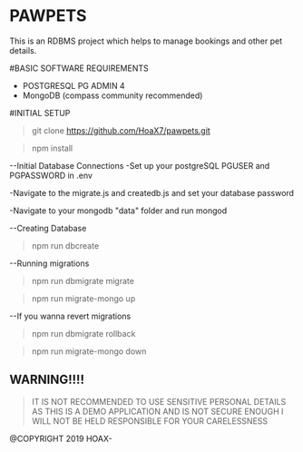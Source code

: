 # PAWPETS
This is an RDBMS project which helps to manage bookings and other pet details. 

#BASIC SOFTWARE REQUIREMENTS
- POSTGRESQL PG ADMIN 4
- MongoDB (compass community recommended)

#INITIAL SETUP
>git clone https://github.com/HoaX7/pawpets.git

>npm install

--Initial Database Connections
-Set up your postgreSQL PGUSER and PGPASSWORD in .env

-Navigate to the migrate.js and createdb.js and set your database password

-Navigate to your mongodb "data" folder and run mongod

--Creating Database
>npm run dbcreate

--Running migrations
>npm run dbmigrate migrate

>npm run migrate-mongo up

--If you wanna revert migrations
>npm run dbmigrate rollback

>npm run migrate-mongo down

## WARNING!!!!
> IT IS NOT RECOMMENDED TO USE SENSITIVE PERSONAL DETAILS AS THIS IS A DEMO APPLICATION AND IS NOT SECURE ENOUGH
> I WILL NOT BE HELD RESPONSIBLE FOR YOUR CARELESSNESS 
 



@COPYRIGHT 2019 HOAX-
